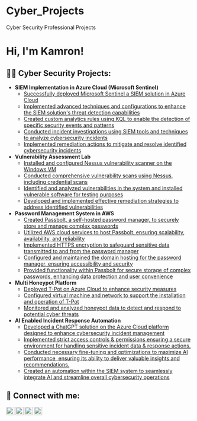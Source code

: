 # Cyber_Projects
Cyber Security Professional Projects
<h1>Hi, I'm Kamron!

<h2>👨‍💻 Cyber Security Projects:</h2>

- <b>SIEM Implementation in Azure Cloud (Microsoft Sentinel)</b>
  - [Successfully deployed Microsoft Sentinel a SIEM solution in Azure Cloud](https://github.com/joshmadakor1/AD_PS)
  - [Implemented advanced techniques and configurations to enhance the SIEM solution's threat detection capabilities](https://github.com/joshmadakor1/AD_PS)
  - [Created custom analytics rules using KQL to enable the detection of specific security events and patterns](https://github.com/joshmadakor1/AD_PS)
  - [Conducted incident investigations using SIEM tools and techniques to analyze cybersecurity incidents](https://github.com/joshmadakor1/AD_PS)
  - [Implemented remediation actions to mitigate and resolve identified cybersecurity incidents](https://github.com/joshmadakor1/AD_PS)
- <b>Vulnerability Assessment Lab</b>
  - [Installed and configured Nessus vulnerability scanner on the Windows VM](https://github.com/joshmadakor1/AD_PS)
  - [Conducted comprehensive vulnerability scans using Nessus, including credential scans](https://github.com/joshmadakor1/AD_PS)
  - [Identified and analyzed vulnerabilities in the system and installed vulnerable software for testing purposes](https://github.com/joshmadakor1/AD_PS)
  - [Developed and implemented effective remediation strategies to address identified vulnerabilities](https://github.com/joshmadakor1/AD_PS)
- <b>Password Management System in AWS</b>
  - [Created Passbolt, a self-hosted password manager, to securely store and manage complex passwords](https://github.com/joshmadakor1/Sentinel-Lab)
  - [Utilized AWS cloud services to host Passbolt, ensuring scalability, availability, and reliability](https://github.com/joshmadakor1/Sentinel-Lab)
  - [Implemented HTTPS encryption to safeguard sensitive data transmitted to and from the password manager](https://github.com/joshmadakor1/Sentinel-Lab)
  - [Configured and maintained the domain hosting for the password manager, ensuring accessibility and security](https://github.com/joshmadakor1/Sentinel-Lab)
  - [Provided functionality within Passbolt for secure storage of complex passwords, enhancing data protection and user convenience](https://github.com/joshmadakor1/Sentinel-Lab)
- <b>Multi Honeypot Platform</b>
  - [Deployed T-Pot on Azure Cloud to enhance security measures](https://github.com/joshmadakor1/EncrypterPOC)
  - [Configured virtual machine and network to support the installation and operation of T-Pot](https://github.com/joshmadakor1/DecrypterPOC)
  - [Monitored and analyzed honeypot data to detect and respond to potential cyber threats](https://github.com/joshmadakor1/Key-Logger-With-Email)
- <b>AI Enabled Incident Response Automation</b>
  - [Developed a ChatGPT solution on the Azure Cloud platform designed to enhance cybersecurity incident management](https://github.com/joshmadakor1/Package-Delivery-Pathfinding-Algorithm)
  - [Implemented strict access controls & permissions ensuring a secure environment for handling sensitive incident data & response actions.](https://github.com/joshmadakor1/AD_PS)
  - [Conducted necessary fine-tuning and optimizations to maximize AI performance, ensuring its ability to deliver valuable insights and recommendations.](https://github.com/joshmadakor1/Package-Delivery-Pathfinding-Algorithm)
  - [Created an automation within the SIEM system to seamlessly integrate AI and streamline overall cybersecurity operations](https://github.com/joshmadakor1/Package-Delivery-Pathfinding-Algorithm)



<h2> 🤳 Connect with me:</h2>

[<img align="left" alt="JoshMadakor | YouTube" width="22px" src="https://cdn.jsdelivr.net/npm/simple-icons@v3/icons/youtube.svg" />][youtube]
[<img align="left" alt="JoshMadakor | Twitter" width="22px" src="https://cdn.jsdelivr.net/npm/simple-icons@v3/icons/twitter.svg" />][twitter]
[<img align="left" alt="JoshMadakor | LinkedIn" width="22px" src="https://cdn.jsdelivr.net/npm/simple-icons@v3/icons/linkedin.svg" />][linkedin]
[<img align="left" alt="JoshMadakor | Instagram" width="22px" src="https://cdn.jsdelivr.net/npm/simple-icons@v3/icons/instagram.svg" />][instagram]

[twitter]: https://twitter.com/joshmadakor
[youtube]: https://www.youtube.com/c/joshmadakor
[instagram]: https://www.instagram.com/joshmadakor/
[linkedin]: https://linkedin.com/in/joshmadakor

<!--
**joshmadakor1/joshmadakor1** is a ✨ _special_ ✨ repository because its `README.md` (this file) appears on your GitHub profile.

Here are some ideas to get you started:

- 🔭 I’m currently working on ...
- 🌱 I’m currently learning ...
- 👯 I’m looking to collaborate on ...
- 🤔 I’m looking for help with ...
- 💬 Ask me about ...
- 📫 How to reach me: ...
- 😄 Pronouns: ...
- ⚡ Fun fact: ...
-->
